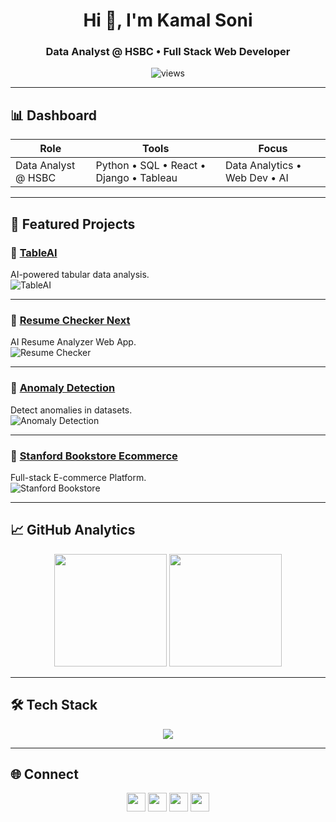<h1 align="center">Hi 👋, I'm Kamal Soni</h1>
<h3 align="center">Data Analyst @ HSBC • Full Stack Web Developer</h3>

<p align="center">
  <img src="https://komarev.com/ghpvc/?username=kamalshowgit&label=Profile%20views&color=0e75b6&style=flat" alt="views" />
</p>

---

## 📊 Dashboard

| Role | Tools | Focus |
|------|-------|-------|
| Data Analyst @ HSBC | Python • SQL • React • Django • Tableau | Data Analytics • Web Dev • AI |

---

## 🚀 Featured Projects  

### 🔹 [TableAI](https://github.com/kamalshowgit/tableAI)  
AI-powered tabular data analysis.  
![TableAI](https://github-readme-stats.vercel.app/api/pin/?username=kamalshowgit&repo=tableAI&theme=radical)  

---

### 🔹 [Resume Checker Next](https://github.com/kamalshowgit/resume-checker-next)  
AI Resume Analyzer Web App.  
![Resume Checker](https://github-readme-stats.vercel.app/api/pin/?username=kamalshowgit&repo=resume-checker-next&theme=radical)  

---

### 🔹 [Anomaly Detection](https://github.com/kamalshowgit/anomaly-detection)  
Detect anomalies in datasets.  
![Anomaly Detection](https://github-readme-stats.vercel.app/api/pin/?username=kamalshowgit&repo=anomaly-detection&theme=radical)  

---

### 🔹 [Stanford Bookstore Ecommerce](https://github.com/kamalshowgit/Stanford-bookstore-Ecommerce-platform)  
Full-stack E-commerce Platform.  
![Stanford Bookstore](https://github-readme-stats.vercel.app/api/pin/?username=kamalshowgit&repo=Stanford-bookstore-Ecommerce-platform&theme=radical)  

---

## 📈 GitHub Analytics  
<p align="center">
  <img src="https://github-readme-stats.vercel.app/api?username=kamalshowgit&show_icons=true&theme=radical" height="180"/>
  <img src="https://github-readme-streak-stats.herokuapp.com/?user=kamalshowgit&theme=radical" height="180"/>
</p>

---

## 🛠️ Tech Stack  
<p align="center">
  <img src="https://skillicons.dev/icons?i=python,sql,react,nodejs,django,flask,tensorflow,pytorch,sklearn,tableau,html,css,js" />
</p>

---

## 🌐 Connect  
<p align="center">
  <a href="https://linkedin.com/in/kamalsonikgp"><img src="https://cdn-icons-png.flaticon.com/512/174/174857.png" height="30"/></a>
  <a href="https://twitter.com/kamalsoni3839"><img src="https://cdn-icons-png.flaticon.com/512/733/733579.png" height="30"/></a>
  <a href="https://instagram.com/kamal._.soni"><img src="https://cdn-icons-png.flaticon.com/512/2111/2111463.png" height="30"/></a>
  <a href="https://medium.com/@kamalsoni3839"><img src="https://cdn-icons-png.flaticon.com/512/5968/5968906.png" height="30"/></a>
</p>
